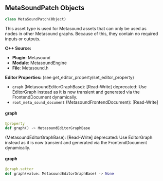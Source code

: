 ## MetaSoundPatch Objects

```python
class MetaSoundPatch(Object)
```

This asset type is used for Metasound assets that can only be used as nodes in other Metasound graphs.
Because of this, they contain no required inputs or outputs.

**C++ Source:**

- **Plugin**: Metasound
- **Module**: MetasoundEngine
- **File**: Metasound.h

**Editor Properties:** (see get_editor_property/set_editor_property)

- ``graph`` (MetasoundEditorGraphBase):  [Read-Write]
  deprecated: Use EditorGraph instead as it is now transient and generated via the FrontendDocument dynamically.
- ``root_meta_sound_document`` (MetasoundFrontendDocument):  [Read-Write]

<a id="unreal.MetaSoundPatch.graph"></a>

#### graph

```python
@property
def graph() -> MetasoundEditorGraphBase
```

(MetasoundEditorGraphBase):  [Read-Write]
deprecated: Use EditorGraph instead as it is now transient and generated via the FrontendDocument dynamically.

<a id="unreal.MetaSoundPatch.graph"></a>

#### graph

```python
@graph.setter
def graph(value: MetasoundEditorGraphBase) -> None
```

<a id="unreal.MetaSound"></a>